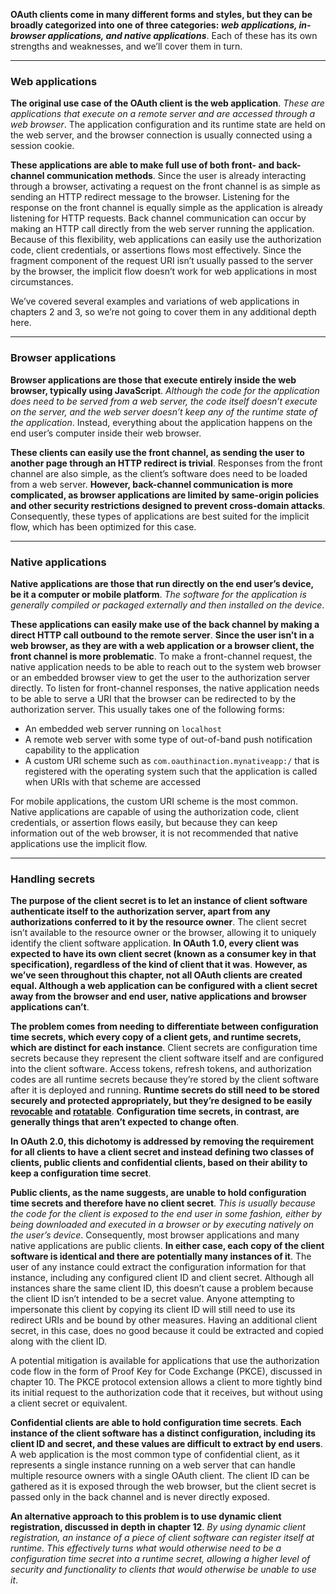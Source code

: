 **OAuth clients come in many different forms and styles, but they can be broadly categorized into one of three categories: *web applications, in-browser applications, and native applications***. Each of these has its own strengths and weaknesses, and we’ll cover them in turn.

---

### Web applications

**The original use case of the OAuth client is the web application**. *These are applications that execute on a remote server and are accessed through a web browser*. The application configuration and its runtime state are held on the web server, and the browser connection is usually connected using a session cookie.

**These applications are able to make full use of both front- and back-channel communication methods**. Since the user is already interacting through a browser, activating a request on the front channel is as simple as sending an HTTP redirect message to the browser. Listening for the response on the front channel is equally simple as the application is already listening for HTTP requests. Back channel communication can occur by making an HTTP call directly from the web server running the application. Because of this flexibility, web applications can easily use the authorization code, client credentials, or assertions flows most effectively. Since the fragment component of the request URI isn’t usually passed to the server by the browser, the implicit flow doesn’t work for web applications in most circumstances.

We’ve covered several examples and variations of web applications in chapters 2 and 3, so we’re not going to cover them in any additional depth here.

---

### Browser applications

**Browser applications are those that execute entirely inside the web browser, typically using JavaScript**. *Although the code for the application does need to be served from a web server, the code itself doesn’t execute on the server, and the web server doesn’t keep any of the runtime state of the application*. Instead, everything about the application happens on the end user’s computer inside their web browser.

**These clients can easily use the front channel, as sending the user to another page through an HTTP redirect is trivial**. Responses from the front channel are also simple, as the client’s software does need to be loaded from a web server. **However, back-channel communication is more complicated, as browser applications are limited by same-origin policies and other security restrictions designed to prevent cross-domain attacks**. Consequently, these types of applications are best suited for the implicit flow, which has been optimized for this case.

---

### Native applications

**Native applications are those that run directly on the end user’s device, be it a computer or mobile platform**. *The software for the application is generally compiled or packaged externally and then installed on the device*.

**These applications can easily make use of the back channel by making a direct HTTP call outbound to the remote server**. **Since the user isn’t in a web browser, as they are with a web application or a browser client, the front channel is more problematic**. To make a front-channel request, the native application needs to be able to reach out to the system web browser or an embedded browser view to get the user to the authorization server directly. To listen for front-channel responses, the native application needs to be able to serve a URI that the browser can be redirected to by the authorization server. This usually takes one of the following forms:

* An embedded web server running on `localhost`
* A remote web server with some type of out-of-band push notification capability to the application
* A custom URI scheme such as `com.oauthinaction.mynativeapp:/` that is registered with the operating system such that the application is called when URIs with that scheme are accessed

For mobile applications, the custom URI scheme is the most common. Native applications are capable of using the authorization code, client credentials, or assertion flows easily, but because they can keep information out of the web browser, it is not recommended that native applications use the implicit flow.

---

### Handling secrets

**The purpose of the client secret is to let an instance of client software authenticate itself to the authorization server, apart from any authorizations conferred to it by the resource owner**. The client secret isn’t available to the resource owner or the browser, allowing it to uniquely identify the client software application. **In OAuth 1.0, every client was expected to have its own client secret (known as a consumer key in that specification), regardless of the kind of client that it was**. **However, as we’ve seen throughout this chapter, not all OAuth clients are created equal. Although a web application can be configured with a client secret away from the browser and end user, native applications and browser applications can’t**.

**The problem comes from needing to differentiate between configuration time secrets, which every copy of a client gets, and runtime secrets, which are distinct for each instance**. Client secrets are configuration time secrets because they represent the client software itself and are configured into the client software. Access tokens, refresh tokens, and authorization codes are all runtime secrets because they’re stored by the client software after it is deployed and running. **Runtime secrets do still need to be stored securely and protected appropriately, but they’re designed to be easily [revocable](https://dictionary.cambridge.org/us/dictionary/english/revocable) and [rotatable](https://en.wiktionary.org/wiki/rotatable)**. **Configuration time secrets, in contrast, are generally things that aren’t expected to change often**.

**In OAuth 2.0, this dichotomy is addressed by removing the requirement for all clients to have a client secret and instead defining two classes of clients, public clients and confidential clients, based on their ability to keep a configuration time secret**.

**Public clients, as the name suggests, are unable to hold configuration time secrets and therefore have no client secret**. *This is usually because the code for the client is exposed to the end user in some fashion, either by being downloaded and executed in a browser or by executing natively on the user’s device*. Consequently, most browser applications and many native applications are public clients. **In either case, each copy of the client software is identical and there are potentially many instances of it**. The user of any instance could extract the configuration information for that instance, including any configured client ID and client secret. Although all instances share the same client ID, this doesn’t cause a problem because the client ID isn’t intended to be a secret value. Anyone attempting to impersonate this client by copying its client ID will still need to use its redirect URIs and be bound by other measures. Having an additional client secret, in this case, does no good because it could be extracted and copied along with the client ID.

A potential mitigation is available for applications that use the authorization code flow in the form of Proof Key for Code Exchange (PKCE), discussed in chapter 10. The PKCE protocol extension allows a client to more tightly bind its initial request to the authorization code that it receives, but without using a client secret or equivalent.

**Confidential clients are able to hold configuration time secrets**. **Each instance of the client software has a distinct configuration, including its client ID and secret, and these values are difficult to extract by end users**. A web application is the most common type of confidential client, as it represents a single instance running on a web server that can handle multiple resource owners with a single OAuth client. The client ID can be gathered as it is exposed through the web browser, but the client secret is passed only in the back channel and is never directly exposed.

**An alternative approach to this problem is to use dynamic client registration, discussed in depth in chapter 12**. *By using dynamic client registration, an instance of a piece of client software can register itself at runtime. This effectively turns what would otherwise need to be a configuration time secret into a runtime secret, allowing a higher level of security and functionality to clients that would otherwise be unable to use it*.

